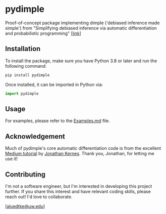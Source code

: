 # pydimple

Proof-of-concept package implementing dimple ('debiased inference made simple') from "Simplifying debiased inference via automatic differentiation and probabilistic programming" [[link](https://arxiv.org/abs/2405.08675)]

## Installation

To install the package, make sure you have Python 3.8 or later and run the following command:

```bash
pip install pydimple
```

Once installed, it can be imported in Python via:

```Python
import pydimple
```

## Usage

For examples, please refer to the [Examples.md](Examples.md) file.

## Acknowledgement

Much of pydimple's core automatic differentiation code is from the excellent [Medium tutorial](https://towardsdatascience.com/build-your-own-automatic-differentiation-program-6ecd585eec2a) by [Jonathan Kernes](https://jmkernes.github.io/). Thank you, Jonathan, for letting me use it!

## Contributing

I'm not a software engineer, but I'm interested in developing this project further. If you share this interest and have relevant coding skills, please reach out! I'd love to collaborate.

\[[aluedtke@uw.edu](mailto:aluedtke@uw.edu)\]
